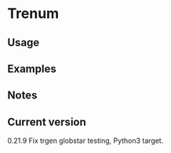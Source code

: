 # Trenum

## Usage

## Examples

## Notes

## Current version

0.21.9 Fix trgen globstar testing, Python3 target.
